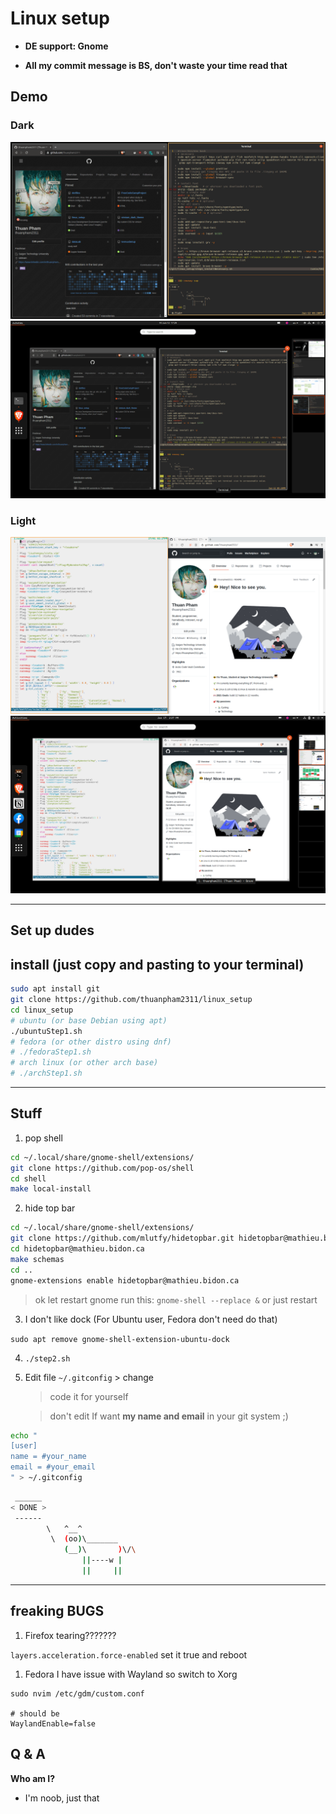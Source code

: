 # Linux setup

- **DE support: Gnome**

- **All my commit message is BS, don't waste your time read that**

## Demo

### Dark

![](./img/linuxSetup1.png)
![](./img/linuxSetup2.png)

### Light

![](./img/linuxSetup1_light.png)
![](./img/linuxSetup2_light.png)

---

## Set up dudes

## install (just copy and pasting to your terminal)

```bash
sudo apt install git
git clone https://github.com/thuanpham2311/linux_setup
cd linux_setup
# ubuntu (or base Debian using apt)
./ubuntuStep1.sh
# fedora (or other distro using dnf)
# ./fedoraStep1.sh
# arch linux (or other arch base)
# ./archStep1.sh
```

---

## Stuff

1. pop shell

```bash
cd ~/.local/share/gnome-shell/extensions/
git clone https://github.com/pop-os/shell
cd shell
make local-install
```

2. hide top bar

```bash
cd ~/.local/share/gnome-shell/extensions/
git clone https://github.com/mlutfy/hidetopbar.git hidetopbar@mathieu.bidon.ca
cd hidetopbar@mathieu.bidon.ca
make schemas
cd ..
gnome-extensions enable hidetopbar@mathieu.bidon.ca
```

> ok let restart gnome run this: `gnome-shell --replace &`
> or just restart

3.  I don't like dock (For Ubuntu user, Fedora don't need do that)

`sudo apt remove gnome-shell-extension-ubuntu-dock`

4. `./step2.sh`

5. Edit file `~/.gitconfig` > change

   > code it for yourself

   > don't edit If want **my name and email** in your git system ;)

```bash
echo "
[user]
name = #your_name
email = #your_email
" > ~/.gitconfig
```

```bash
 ______
< DONE >
 ------
        \   ^__^
         \  (oo)\_______
            (__)\       )\/\
                ||----w |
                ||     ||
```

---

## freaking BUGS

1. Firefox tearing???????

`layers.acceleration.force-enabled` set it true and reboot

1. Fedora I have issue with Wayland so switch to Xorg

```
sudo nvim /etc/gdm/custom.conf

# should be
WaylandEnable=false
```

## Q & A

**Who am I?**

- I'm noob, just that
